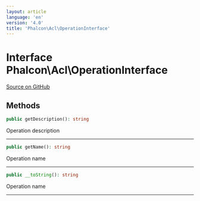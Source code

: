 ```yaml
---
layout: article
language: 'en'
version: '4.0'
title: 'Phalcon\Acl\OperationInterface'
---
```

# Interface **Phalcon\Acl\OperationInterface**

<a href="https://github.com/phalcon/cphalcon/tree/v4.0.0/phalcon/acl/operationinterface.zep" class="btn btn-default btn-sm">Source on GitHub</a>

## Methods

```php
public getDescription(): string
```

Operation description

* * *

```php
public getName(): string
```

Operation name

* * *

```php
public __toString(): string
```

Operation name

* * *